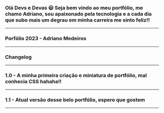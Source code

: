 ### Olá Devs e Devas 😃 Seja bem vindo ao meu portfólio, me chamo Adriano, sou apaixonado pela tecnologia e a cada dia que subo mais um degrau em minha carreira me sinto feliz!!
_____________________________________________________________________________________________________________________________________________________________________
### Porfólio 2023 - Adriano Medeiros ###
_____________________________________________________________________________________________________________________________________________________________________
### Changelog ###
_____________________________________________________________________________________________________________________________________________________________________
### 1.0  - A minha primeira criação e miniatura de portfólio, mal conhecia CSS hahaha!! 
---------------------------------------------------------------------------------------------------------------------------------------------------------------------
### 1.1  - Atual versão desse belo portfólio, espero que gostem 
______________________________________________________________________________________________________________________________________________________________________

